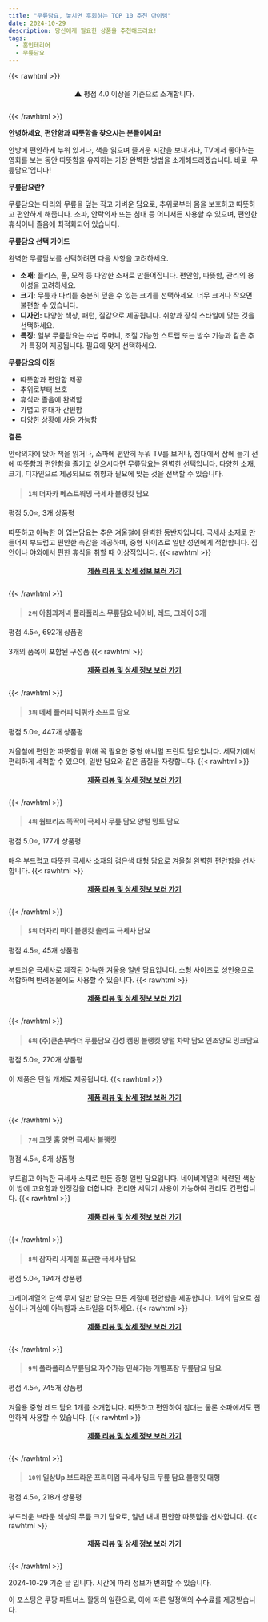 ```yaml
---
title: "무릎담요, 놓치면 후회하는 TOP 10 추천 아이템"
date: 2024-10-29
description: 당신에게 필요한 상품을 추천해드려요!
tags:
  - 홈인테리어
  - 무릎담요
---
```

{{< rawhtml >}}<div class="toc" style="text-align: center; height: 50px; line-height: 2;">  <p>⚠️ 평점 4.0 이상을 기준으로 소개합니다.<br></p></div> {{< /rawhtml >}}

**안녕하세요, 편안함과 따뜻함을 찾으시는 분들이세요!**

안방에 편안하게 누워 있거나, 책을 읽으며 즐거운 시간을 보내거나, TV에서 좋아하는 영화를 보는 동안 따뜻함을 유지하는 가장 완벽한 방법을 소개해드리겠습니다. 바로 '무릎담요'입니다!

**무릎담요란?**

무릎담요는 다리와 무릎을 덮는 작고 가벼운 담요로, 추위로부터 몸을 보호하고 따뜻하고 편안하게 해줍니다. 소파, 안락의자 또는 침대 등 어디서든 사용할 수 있으며, 편안한 휴식이나 졸음에 최적화되어 있습니다.

**무릎담요 선택 가이드**

완벽한 무릎담보를 선택하려면 다음 사항을 고려하세요.

* **소재:** 플리스, 울, 모직 등 다양한 소재로 만들어집니다. 편안함, 따뜻함, 관리의 용이성을 고려하세요.
* **크기:** 무릎과 다리를 충분히 덮을 수 있는 크기를 선택하세요. 너무 크거나 작으면 불편할 수 있습니다.
* **디자인:** 다양한 색상, 패턴, 질감으로 제공됩니다. 취향과 장식 스타일에 맞는 것을 선택하세요.
* **특징:** 일부 무릎담요는 수납 주머니, 조절 가능한 스트랩 또는 방수 기능과 같은 추가 특징이 제공됩니다. 필요에 맞게 선택하세요.

**무릎담요의 이점**

* 따뜻함과 편안함 제공
* 추위로부터 보호
* 휴식과 졸음에 완벽함
* 가볍고 휴대가 간편함
* 다양한 상황에 사용 가능함

**결론**

안락의자에 앉아 책을 읽거나, 소파에 편안히 누워 TV를 보거나, 침대에서 잠에 들기 전에 따뜻함과 편안함을 즐기고 싶으시다면 무릎담요는 완벽한 선택입니다. 다양한 소재, 크기, 디자인으로 제공되므로 취향과 필요에 맞는 것을 선택할 수 있습니다.


>#### `1위` 더자카 베스트워밍 극세사 블랭킷 담요
평점 5.0⭐, 3개 상품평

따뜻하고 아늑한 이 입는담요는 추운 겨울철에 완벽한 동반자입니다. 극세사 소재로 만들어져 부드럽고 편안한 촉감을 제공하며, 중형 사이즈로 일반 성인에게 적합합니다. 집안이나 야외에서 편한 휴식을 취할 때 이상적입니다.
{{< rawhtml >}}<div class="toc" style="text-align: center; height: 50px; line-height: 2;"><p><b><a href="https://link.coupang.com/re/AFFSDP?lptag=AF5033054&pageKey=138592350&itemId=405053875&vendorItemId=3988973944&traceid=V0-153-22b401116e5bd761&requestid=20241029205842519293472317&token=31850C%7CMIXED">제품 리뷰 및 상세 정보 보러 가기</a></b><br></p> </div>{{< /rawhtml >}}

>#### `2위` 아침과저녁 폴라폴리스 무릎담요 네이비, 레드, 그레이 3개
평점 4.5⭐, 692개 상품평

3개의 품목이 포함된 구성품
{{< rawhtml >}}<div class="toc" style="text-align: center; height: 50px; line-height: 2;"><p><b><a href="https://link.coupang.com/re/AFFSDP?lptag=AF5033054&pageKey=6697375618&itemId=15499747296&vendorItemId=82719082117&traceid=V0-153-20b590a9b70121c3&requestid=20241029205842519293472317&token=31850C%7CMIXED">제품 리뷰 및 상세 정보 보러 가기</a></b><br></p> </div>{{< /rawhtml >}}

>#### `3위` 메세 플러피 빅쿼카 소프트 담요
평점 5.0⭐, 447개 상품평

겨울철에 편안한 따뜻함을 위해 꼭 필요한 중형 애니멀 프린트 담요입니다. 세탁기에서 편리하게 세척할 수 있으며, 일반 담요와 같은 품질을 자랑합니다.
{{< rawhtml >}}<div class="toc" style="text-align: center; height: 50px; line-height: 2;"><p><b><a href="https://link.coupang.com/re/AFFSDP?lptag=AF5033054&pageKey=7017178313&itemId=17267069373&vendorItemId=84438271451&traceid=V0-153-c920edb1883289a4&clickBeacon=24986690-95ed-11ef-9a20-827e7d1e07f5%7E3&requestid=20241029205842519293472317&token=31850C%7CMIXED">제품 리뷰 및 상세 정보 보러 가기</a></b><br></p> </div>{{< /rawhtml >}}

>#### `4위` 웜브리즈 똑딱이 극세사 무릎 담요 양털 망토 담요
평점 5.0⭐, 177개 상품평

매우 부드럽고 따뜻한 극세사 소재의 검은색 대형 담요로 겨울철 완벽한 편안함을 선사합니다.
{{< rawhtml >}}<div class="toc" style="text-align: center; height: 50px; line-height: 2;"><p><b><a href="https://link.coupang.com/re/AFFSDP?lptag=AF5033054&pageKey=7585189312&itemId=24070922930&vendorItemId=91090645451&traceid=V0-153-272e0d4b1f09c975&clickBeacon=24988da0-95ed-11ef-ac07-4cc2f83ec42f%7E3&requestid=20241029205842519293472317&token=31850C%7CMIXED">제품 리뷰 및 상세 정보 보러 가기</a></b><br></p> </div>{{< /rawhtml >}}

>#### `5위` 더자리 마이 블랭킷 솔리드 극세사 담요
평점 4.5⭐, 45개 상품평

부드러운 극세사로 제작된 아늑한 겨울용 일반 담요입니다. 소형 사이즈로 성인용으로 적합하며 반려동물에도 사용할 수 있습니다.
{{< rawhtml >}}<div class="toc" style="text-align: center; height: 50px; line-height: 2;"><p><b><a href="https://link.coupang.com/re/AFFSDP?lptag=AF5033054&pageKey=6856161460&itemId=12682695148&vendorItemId=79949689018&traceid=V0-153-549c9820da3d2657&requestid=20241029205842519293472317&token=31850C%7CMIXED">제품 리뷰 및 상세 정보 보러 가기</a></b><br></p> </div>{{< /rawhtml >}}

>#### `6위` (주)큰손부라더 무릎담요 감성 캠핑 블랭킷 양털 차박 담요 인조양모 밍크담요
평점 5.0⭐, 270개 상품평

이 제품은 단일 개체로 제공됩니다.
{{< rawhtml >}}<div class="toc" style="text-align: center; height: 50px; line-height: 2;"><p><b><a href="https://link.coupang.com/re/AFFSDP?lptag=AF5033054&pageKey=4366711185&itemId=6132623958&vendorItemId=72451802062&traceid=V0-153-4e414102346207bd&clickBeacon=24988da0-95ed-11ef-b1b9-76ee32879273%7E3&requestid=20241029205842519293472317&token=31850C%7CMIXED">제품 리뷰 및 상세 정보 보러 가기</a></b><br></p> </div>{{< /rawhtml >}}

>#### `7위` 코멧 홈 양면 극세사 블랭킷
평점 4.5⭐, 8개 상품평

부드럽고 아늑한 극세사 소재로 만든 중형 일반 담요입니다. 네이비계열의 세련된 색상이 방에 고요함과 안정감을 더합니다. 편리한 세탁기 사용이 가능하여 관리도 간편합니다.
{{< rawhtml >}}<div class="toc" style="text-align: center; height: 50px; line-height: 2;"><p><b><a href="https://link.coupang.com/re/AFFSDP?lptag=AF5033054&pageKey=6107252813&itemId=11486745659&vendorItemId=78762060018&traceid=V0-153-0e3dc5729b7821bd&requestid=20241029205842519293472317&token=31850C%7CMIXED">제품 리뷰 및 상세 정보 보러 가기</a></b><br></p> </div>{{< /rawhtml >}}

>#### `8위` 잠자리 사계절 포근한 극세사 담요
평점 5.0⭐, 194개 상품평

그레이계열의 단색 무지 일반 담요는 모든 계절에 편안함을 제공합니다. 1개의 담요로 침실이나 거실에 아늑함과 스타일을 더하세요.
{{< rawhtml >}}<div class="toc" style="text-align: center; height: 50px; line-height: 2;"><p><b><a href="https://link.coupang.com/re/AFFSDP?lptag=AF5033054&pageKey=7994523783&itemId=22232366121&vendorItemId=89278242383&traceid=V0-153-974b2fa5357955e6&clickBeacon=24988da0-95ed-11ef-9048-bef5540ff6da%7E3&requestid=20241029205842519293472317&token=31850C%7CMIXED">제품 리뷰 및 상세 정보 보러 가기</a></b><br></p> </div>{{< /rawhtml >}}

>#### `9위` 폴라폴리스무릎담요 자수가능 인쇄가능 개별포장 무릎담요 담요
평점 4.5⭐, 745개 상품평

겨울용 중형 레드 담요 1개를 소개합니다. 따뜻하고 편안하여 침대는 물론 소파에서도 편안하게 사용할 수 있습니다.
{{< rawhtml >}}<div class="toc" style="text-align: center; height: 50px; line-height: 2;"><p><b><a href="https://link.coupang.com/re/AFFSDP?lptag=AF5033054&pageKey=280495393&itemId=21796622516&vendorItemId=88845242311&traceid=V0-153-454efbb2ffb2d9e7&requestid=20241029205842519293472317&token=31850C%7CMIXED">제품 리뷰 및 상세 정보 보러 가기</a></b><br></p> </div>{{< /rawhtml >}}

>#### `10위` 일상Up 보드라운 프리미엄 극세사 밍크 무릎 담요 블랭킷 대형
평점 4.5⭐, 218개 상품평

부드러운 브라운 색상의 무릎 크기 담요로, 일년 내내 편안한 따뜻함을 선사합니다.
{{< rawhtml >}}<div class="toc" style="text-align: center; height: 50px; line-height: 2;"><p><b><a href="https://link.coupang.com/re/AFFSDP?lptag=AF5033054&pageKey=8281744455&itemId=23877129193&vendorItemId=90965110529&traceid=V0-153-926832edd3a1ea48&clickBeacon=24988da0-95ed-11ef-8db3-d5abda0954d3%7E3&requestid=20241029205842519293472317&token=31850C%7CMIXED">제품 리뷰 및 상세 정보 보러 가기</a></b><br></p> </div>{{< /rawhtml >}}


2024-10-29 기준 글 입니다.
시간에 따라 정보가 변화할 수 있습니다.

이 포스팅은 쿠팡 파트너스 활동의 일환으로, 이에 따른 일정액의 수수료를 제공받습니다.